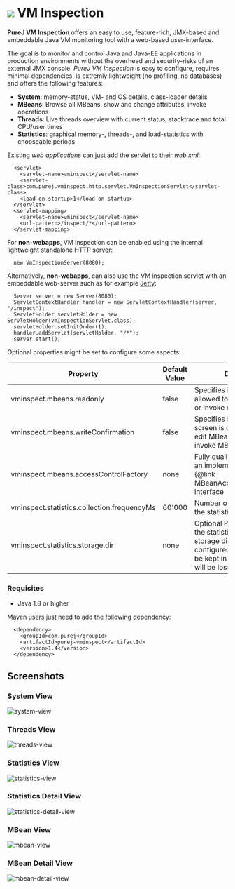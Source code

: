 <h1><img src="https://cloud.githubusercontent.com/assets/13910123/9428032/6939119e-499b-11e5-89d5-78ba70cc989b.png"/> VM Inspection</h1>

**PureJ VM Inspection** offers an easy to use, feature-rich, JMX-based and embeddable Java VM monitoring tool with a web-based user-interface. 

The goal is to monitor and control Java and Java-EE applications in production environments without the overhead and security-risks of an external JMX console. *PureJ VM Inspection* is easy to configure, requires minimal dependencies, is extremly lightweight (no profiling, no databases) and offers the following features:
  * **System**: memory-status, VM- and OS details, class-loader details
  * **MBeans**: Browse all MBeans, show and change attributes, invoke operations
  * **Threads**: Live threads overview with current status, stacktrace and total CPU/user times
  * **Statistics**: graphical memory-, threads-, and load-statistics with chooseable periods

Existing *web applications* can just add the servlet to their _web.xml_:

```
  <servlet>
    <servlet-name>vminspect</servlet-name>
    <servlet-class>com.purej.vminspect.http.servlet.VmInspectionServlet</servlet-class>
    <load-on-startup>1</load-on-startup>
  </servlet>
  <servlet-mapping>
    <servlet-name>vminspect</servlet-name>
    <url-pattern>/inspect/*</url-pattern>
  </servlet-mapping>      
```

For **non-webapps**, VM inspection can be enabled using the internal lightweight standalone HTTP server:

```
  new VmInspectionServer(8080);
```

Alternatively, **non-webapps**, can also use the VM inspection servlet with an embeddable web-server such as for example [Jetty](http://www.eclipse.org/jetty):

```
  Server server = new Server(8080);
  ServletContextHandler handler = new ServletContextHandler(server, "/inspect");
  ServletHolder servletHolder = new ServletHolder(VmInspectionServlet.class);
  servletHolder.setInitOrder(1);
  handler.addServlet(servletHolder, "/*");
  server.start();
```

Optional properties might be set to configure some aspects:

| Property | Default Value | Description |
|----|----|----|
| vminspect.mbeans.readonly | false | Specifies if VmInspect is allowed to edit MBean values or invoke non-info operations |
| vminspect.mbeans.writeConfirmation | false | Specifies if a confirmation screen is displayed before edit MBean attributes or invoke MBean operations |
| vminspect.mbeans.accessControlFactory | none | Fully qualified class name of an implementation of the {@link MBeanAccessControlFactory} interface |
| vminspect.statistics.collection.frequencyMs | 60'000 | Number of milliseconds for the statistics collection timer |
| vminspect.statistics.storage.dir | none | Optional Path where to store the statistics files. If no storage directory is configured, the statistics will be kept in-memory and thus will be lost after a VM restart. |

### Requisites

  * Java 1.8 or higher

Maven users just need to add the following dependency:

```
  <dependency>
    <groupId>com.purej</groupId>
    <artifactId>purej-vminspect</artifactId>
    <version>1.4</version>
  </dependency>
```


## Screenshots

### System View
![system-view](https://cloud.githubusercontent.com/assets/13910123/9428035/72318b14-499b-11e5-889f-dcb97b33dd6a.gif)

### Threads View
![threads-view](https://cloud.githubusercontent.com/assets/13910123/9428036/723203dc-499b-11e5-89ee-285803d97e99.gif)

### Statistics View
![statistics-view](https://cloud.githubusercontent.com/assets/13910123/9428037/723220c4-499b-11e5-9a5c-342cefba10cb.gif)

### Statistics Detail View
![statistics-detail-view](https://cloud.githubusercontent.com/assets/13910123/9428041/7246b85e-499b-11e5-8a1c-91ecde920c8d.gif)

### MBean View
![mbean-view](https://cloud.githubusercontent.com/assets/13910123/9428039/7234d94a-499b-11e5-9510-65a72f5098a7.gif)

### MBean Detail View
![mbean-detail-view](https://cloud.githubusercontent.com/assets/13910123/9428038/7232c77c-499b-11e5-94cf-4ffc3ed87df6.gif)

